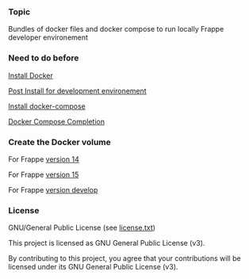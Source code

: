 ### Topic

Bundles of docker files and docker compose to run locally Frappe developer environement

### Need to do before

[Install Docker](https://docs.docker.com/engine/install/ubuntu/)

[Post Install for development environement](https://docs.docker.com/engine/install/linux-postinstall/)

[Install docker-compose](https://docs.docker.com/compose/install/)

[Docker Compose Completion](https://docs.docker.com/compose/completion/)


### Create the Docker volume

For Frappe [version 14](frappe14/README.md)

For Frappe [version 15](frappe15/README.md)

For Frappe [version develop](frappedev/README.md)


### License

GNU/General Public License (see [license.txt](license.txt))

This project is licensed as GNU General Public License (v3).

By contributing to this project, you agree that your contributions will be licensed under its GNU General Public License (v3).

